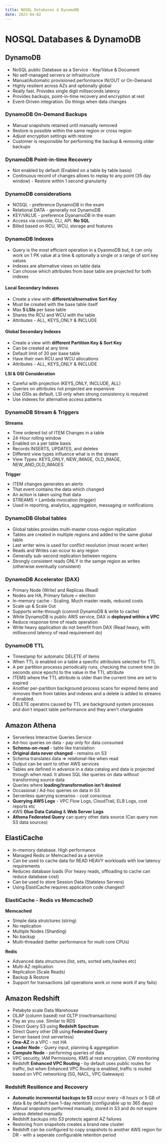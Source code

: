 ```yaml
---
title: NOSQL Databases & DynamoDB
date: 2023-04-02
---
```


# NOSQL Databases & DynamoDB

## DynamoDB

- NoSQL public Database as a Service - Key/Value & Document
- No self-managed servers or infrastructure
- Manual/Automatic provisioned performance IN/OUT or On-Demand
- Highly resilient across AZs and optionally global
- Really fast. Provides single digit millseconds latency
- Provides backups, point-in-time recovery and encryption at rest
- Event-Driven integration. Do things when data changes

### DynamoDB On-Demand Backups

- Manual snapshots retained until manually removed
- Restore is possible within the same region or cross region
- Adjust encryption settings with restore
- Customer is responsible for performing the backup & removing older backups

### DynamoDB Point-in-time Recovery

- Not enabled by default (Enabled on a table by table basis)
- Continuous record of changes allows to replay to any point (35 day window) - Restore within 1 second granularity

### DynamoDB considerations

- NOSQL - preference DynamoDB in the exam
- Relational DATA - generally not DynamoDB
- KEY/VALUE - preference DyanamoDB in the exam
- Access via console, CLI, API. **No SQL**
- Billed based on RCU, WCU, storage and features

### DynamoDB Indexes

- Query is the most efficient operation in a DyanmoDB but, it can only work on 1 PK value at a time & optionally a single or a range of sort key values
- Indexes are alternative views on table data
- Can choose which attributes from base table are projected for both indexes

#### Local Secondary Indexes

- Create a view with **different/altnernative Sort Key**
- Must be created with the base table itself
- Max **5 LSIs** per base table
- Shares the RCU and WCU with the table
- Attributes - ALL, KEYS_ONLY & INCLUDE

#### Global Secondary Indexes

- Create a view with **different Partition Key & Sort Key**
- Can be created at any time
- Default limit of 20 per base table
- Have their own RCU and WCU allocations
- Attributes - ALL, KEYS_ONLY & INCLUDE

**LSI & GSI Consideration**

- Careful with projection (KEYS_ONLY, INCLUDE, ALL)
- Queries on attributes not projected  are expensive
- Use GSIs as default, LSI only when strong consistency is required
- Use indexes for alternative access patterns

### DynamoDB Stream & Triggers


**Streams**

- Time ordered list of ITEM Changes in a table
- 24-Hour rolling window
- Enabled on a per table basis
- Records INSERTS, UPDATES, and deletes
- Different view types influence what is in the stream
- View Types: KEYS_ONLY, NEW_IMAGE, OLD_IMAGE, NEW_AND_OLD_IMAGES

**Trigger**

- ITEM changes generates an alerts
- That event contains the data which changed
- An action is taken using that data
- STREAMS + Lambda invocation (trigger)
- Used in reporting, analytics, aggregation, messaging or notifications

### DynamoDB Global tables

- Global tables provides multi-master cross-region replication
- Tables are created in multiple regions and added to the same global table
- Last writer wins is used for conflict resolution (most recent writer)
- Reads and Writes can occur to any region
- Generally sub-second replication between regions
- Strongly consistent reads ONLY in the samge region as writes (otherwise eventually consistent)

### DynamoDB Accelerator (DAX)

- Primary Node (Write) and Replicas (Read)
- Nodes are HA, Primary failure = election
- In-memory cache - Scaling. Much master reads, reduced costs
- Scale up & Scale Out
- Supports write-through (commit DynamoDB & write to cache)
- While DynamoDB is public AWS service, DAX is **deployed within a VPC**
- Reduce response time of reads operation
- Write heavy application do not benefit from DAX (Read heavy, with millisecond latency of read requirement do)

### DynamoDB TTL

- Timestamp for automatic DELETE of items
- When TTL is enabled on a table a specific attributeis selected for TTL
- A per partition processs periodically runs, checking the current time (in seconds since epoch) to the value in the TTL attribute
- ITEMS where the TTL attribute is older than the current time are set to expired
- Another per-partition background process scans for expired items and removes them from tables and indexes and a delete is added to streams if enabled.
- DELETE operatins caused by TTL are background system processes and don't impact table performance and they aren't chargeable

## Amazon Athena

- Serverless Interactive Queries Service
- Ad-hoc queries on data - pay only for data consumed
- **Schema-on-read** - table like translation
- **Original data never changed** - remains on S3
- Schema translates data => relational-like when read
- Output can be sent to other AWS services
- Tables are defined in advance in a data catalog and data is projected through when read. It allows SQL like queries on data without transforming source data
- Queries where **loading/transformation isn't desired**
- Occasional / Ad-hoc queries on data in S3
- Serverless querying scenarios - cost conscious
- **Querying AWS Logs** - VPC Flow Logs, CloudTrail, ELB Logs, cost reports etc
- AWS **Glue Data Catalog** & **Web Server Logs**
- **Athena Federated Query** can query other data source (Can query non S3 data sources)

## ElastiCache

- In-memory database. High performance
- Managed Redis or Memcached as a service
- Can be used to cache data for READ HEAVY workloads with low latency requirements
- Reduces database loads (For heavy reads, offloading to cache can reduce database cost)
- Can be used to store Session Data (Stateless Servers)
- Using ElastiCache requires application code changes!!

### ElastiCache - Redis vs MemcacheD

**Memcached**

- Simple data strutctures (string)
- No replication
- Multiple Nodes (Sharding)
- No backup
- Multi-threaded (better performance for multi core CPUs)

**Redis**

- Advanced data structures (list, sets, sorted sets,hashes etc)
- Multi-AZ replication
- Replication (Scale Reads)
- Backup & Restore
- Support for transactions (all operations work or none work if any fails)

## Amazon Redshift

- Petabyte scale Data Warehouse
- OLAP (column based) not OLTP (row/transactions)
- Pay as you use. Similar to RDS
- Direct Query S3 using **Redshift Spectrum**
- Direct Query other DB using **Federated Query**
- Server based (not serverless)
- **One-AZ** in a VPC - not HA
- **Leader Node** - Query input, planning & aggregation
- **Compute Node** - performing queries of data
- VPC security, IAM Permissions, KMS at rest encryption, CW monitoring
- Redshift **Enhanced VPC Routing** - by default uses public routes for traffic, but when Enhanced VPC Routing is enabled, traffic is routed based on VPC networking (SG, NACL, VPC Gateways)

### Redshift Resilience and Recovery

- **Automatic incremental backups to S3** occur every ~8 hours or 5 GB of data & by default have 1-day retention (configurable up to  365 days)
- Manual snapshots performed manually, stored in S3 and do not expire unless deleted manually
- Redshift backups into S3 protects against AZ failures
- Restoring from snapshots creates a brand new cluster
- Redshift can be configured to copy snapshots to another AWS region for DR - with a seperate configurable retention period